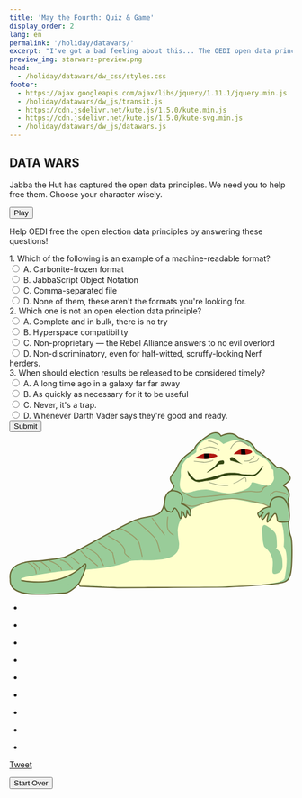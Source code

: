 ```yaml
---
title: 'May the Fourth: Quiz & Game'
display_order: 2
lang: en
permalink: '/holiday/datawars/'
excerpt: "I've got a bad feeling about this... The OEDI open data principles are in danger and it's up to you to save them! Prove that the force (of open data) is strong within you by playing our Stars Wars-themed quiz game."
preview_img: starwars-preview.png
head:
  - /holiday/datawars/dw_css/styles.css
footer:
  - https://ajax.googleapis.com/ajax/libs/jquery/1.11.1/jquery.min.js
  - /holiday/datawars/dw_js/transit.js
  - https://cdn.jsdelivr.net/kute.js/1.5.0/kute.min.js
  - https://cdn.jsdelivr.net/kute.js/1.5.0/kute-svg.min.js
  - /holiday/datawars/dw_js/datawars.js
---
```


  <!-- START QUIZ CONTENT -->
  <section id="opening">

  <div class="container">

  <h1>DATA WARS</h1>
  <p class="instructions">Jabba the Hut has captured the open data principles. We need you to help free them. Choose your character wisely.</p>
  <p class="char-error"></p>
  <button id="play" type="submit">Play</button>

  <div class="row">
    <div class="col-xs-12 col-sm-2 padding0">
      <div class="oedi margin-center"></div>
    </div>
    <div class="col-xs-12 col-sm-10">
      <div class="row">
        <div class="col-xs-12 col-sm-6 col-md-3 padding0">
          <div class="luke margin-center" id="luke_costume"></div>
        </div>
        <div class="col-xs-12 col-sm-6 col-md-3 padding0">
          <div class="yoda margin-center" id="yoda_costume"></div>
        </div>
        <div class="col-xs-12 col-sm-6 col-md-3 padding0">
          <div class="leia margin-center" id="leia_costume"></div>
        </div>
        <div class="col-xs-12 col-sm-6 col-md-3 padding0">
          <div class="han margin-center" id="han_costume"></div>
        </div>
      </div>
    </div>
  </div>

  </div>

  </section>

  <section id="quiz">
    <div class="container">
      <!-- START QUIZ CONTAINER -->
      <div class="quiz_container">
        <p>Help OEDI free the open election data principles by answering these questions!</p>
        <div class="questions">
          <div class="q0">
              <span>1. Which of the following is an example of a machine-readable format?</span>
              <div class="row">
                <div class="col-xs-12 col-sm-5">
                  <input type="radio" name="q0" id="q01" value="a"> <label for="q01">A. Carbonite-frozen format</label><br />
                  <input type="radio" name="q0" id="q02" value="b"> <label for="q02">B. JabbaScript Object Notation</label>
              </div>
              <div class="col-xs-12 col-sm-6">
                  <input type="radio" name="q0" id="q03" value="c"> <label for="q03">C. Comma-separated file</label><br />
                  <input type="radio" name="q0" id="q04" value="d"> <label for="q04">D. None of them, these aren't the formats you're looking for.</label>
              </div>
            </div>
            </div>
            <div class="q1">
              <span>2. Which one is not an open election data principle?</span>
              <div class="row">
                <div class="col-xs-12 col-sm-5">
                  <input type="radio" name="q1" id="q11" value="a"> <label for="q11">A. Complete and in bulk, there is no try</label><br />
                  <input type="radio" name="q1" id="q12" value="b"> <label for="q12">B. Hyperspace compatibility</label>
              </div>
              <div class="col-xs-12 col-sm-6">
                  <input type="radio" name="q1" id="q13" value="c"> <label for="q13">C. Non-proprietary &mdash; the Rebel Alliance answers to no evil overlord</label><br />
                  <input type="radio" name="q1" id="q14" value="d"> <label for="q14">D. Non-discriminatory, even for half-witted, scruffy-looking Nerf herders.</label>
              </div>
            </div>
            </div>
            <div class="q2">
              <span>3. When should election results be released to be considered timely?</span><br />
              <div class="row">
                <div class="col-xs-12 col-sm-5">
                  <input type="radio" name="q2" id="q21" value="a"> <label for="q21">A. A long time ago in a galaxy far far away</label><br />
                  <input type="radio" name="q2" id="q22" value="b"> <label for="q22">B. As quickly as necessary for it to be useful</label>
              </div>
              <div class="col-xs-12 col-sm-6">
                  <input type="radio" name="q2" id="q23" value="c"> <label for="q23">C. Never, it's a trap.</label><br />
                  <input type="radio" name="q2" id="q24" value="d"> <label for="q24">D. Whenever Darth Vader says they're good and ready.</label>
              </div>
            </div>
            </div>
            <div class="submit">
              <button name="quizsubmit" class="btn btn-primary">Submit</button>
              <div class="result"></div>
          </div>
        </div>
      </div>
      <!-- END QUIZ CONTAINER -->

<!-- START BATTLE CONTAINER -->
<div class="battle_container">

  <!-- START OEDI-WAN -->
  <div id="oedi-wan"></div>
  <!-- END OEDI-WAN -->

  <!-- START OEDI -->
  <div id="oedi">
    <div class="leia">
      <div class="blaster">
        <div class="lazer shot0"></div>
        <div class="lazer shot1"></div>
        <div class="lazer shot2"></div>
      </div>
    </div>
    <div class="yoda">
      <div class="blaster">
        <div class="lazer shot0"></div>
        <div class="lazer shot1"></div>
        <div class="lazer shot2"></div>
      </div>
    </div>
    <div class="luke">
      <div class="blaster">
        <div class="lazer shot0"></div>
        <div class="lazer shot1"></div>
        <div class="lazer shot2"></div>
      </div>
    </div>
    <div class="han">
      <div class="blaster">
        <div class="lazer shot0"></div>
        <div class="lazer shot1"></div>
        <div class="lazer shot2"></div>
      </div>
    </div>
  </div>
  <!-- END OEDI -->

  <!-- START JABBA CONTAINER -->
  <div class="jabba_container">
    <div id="jabba">

<svg xmlns="http://www.w3.org/2000/svg" viewBox="0 0 475.43 273.05">
  <defs>
  <style>.a,.c,.h{fill:#9c9;}.a,.c{stroke:#663;stroke-width:2px;}.a,.c,.f,.g{stroke-miterlimit:10;}.b{fill:#ffc;}.c,.f{stroke-linecap:round;}.d{fill:#344713;}.e{fill:#af1710;}.f,.g{fill:none;}.f{stroke:#996;stroke-width:1.5px;}.g{stroke:#889171;}
  </style>
</defs>
<!-- Smile -->
<path class="a" d="M355.16 6.51s-4.9-11.9-21.7-.7-21.7 17.5-22.4 21.7-22.53 12.49-29.2 31.16c-3.56 10-9.81 11.13-11.33 17.67-2.33 10 10.44 10.64 3.33 19-5.67 6.67-11 9.48-12 13.67-1.45 6.14-1.33 22.33-12.33 28.33s-18.17 2.33-38.67 10.33-111 60-118.5 62-38.38 6.23-47.5 6.5c-51.5 1.5-43.28 28-43.5 31-2.5 33.5 66.5 24 92 22.5 7.14-.42 20.5-11.5 23-17 1.13 3.38 2 5.5 2 5.5s62.5 3 68.5 2.5 168.5-.5 178-1 87-4.5 89.5-7c12.75-1.25 15-7.25 17-13.25 3.81-11.42 4-59.25 1-64.75s-4.5-26.5-3-31-1-31.5-1-31.5 2.5-6.66.5-12c-3-8-6.33-8.67-8.33-10.17s12.23-6.5 10.83-13.5-13.77-19.63-22.17-16.83c-8-9.45-28.93-26.56-32.43-27.26s-6.3-11.9-14.7-16.1-14.7-7-16.8-7-7.7-13.3-30.1-2.8z"/><path class="b" d="M371.53 112c-115.5 10.5-84.17 67.67-86.67 76.92 1 36.42-70.7 22.09-84.33 27.75-35.33 14.67-93.33 14.67-93.33 14.67-36 2.67-82.31 11.19-86 13.33-12.67 7.33 48.42 6 51.33 5.33 14.38-3.23 40.83-6.46 46.83 7.42 13.63.13 33.69.72 37.17 1.25 8.67 1.33 63.67.83 94.67.67 20.18-.11 67.33.17 106-.5 82.66-2.17 103.83-6.67 105.16-14.67s7.5-40.83-1.83-52.17c4.67-48-18.17-69.83-35.17-70.83-5.5-.32-45.81-9.9-53.83-9.17z"/><path class="c" d="M20.53 248.67s22.08 4.5 43.58 1.5c44-4 61-30.25 63.25-29.5 4.94 2.06-7.75 26.5-8.75 29.5s-4.25 5.5-4.25 5.5"/><path class="b" d="M359.19 20s-16.21-16.75-31.33-6.67-13.37 15.89-14 19.67-18.33 7.53-24.33 24.33c-3.21 9-.63 13.79-2 19.67-2.1 9-4 24.67 12 24.33 8-.17 8.27-3.75 29.33-5 7.32-.43 33.24 8 44.33 6 37-6.67 30.29-13.81 33.67-17.67 2.33-2.67 22 6.67 28.67 5 2.18-.55 9.93-7.7 8.67-14s.33-14.33-3.67-13.33c-3.67-19.66-26.15-24.16-27.67-26.99-2.33-4.33-6.69-11.22-14.25-15s-13.23-6.3-15.12-6.3-4.14-3.49-24.3 5.96z"/><path class="d" d="M370.33 43.14a6 6 0 0 1 6.07-.47c2.1 1.17 10.73 9.57 14.93 10.73 0 0-12.13-3.27-14.23-4.2s-5.37-.7-6.07-1.63-.7-4.43-.7-4.43zM352.13 48.74c1.36-.34 6.77-2.57 7.93-.23s0 5-1.4 5.13l-6.77.7c-1.4 1.17-7.93 7-9.57 7.93s-10.73 6.07-11 5.6 7.45-6.09 9.1-7c4.71-2.56 9.84-11.66 11.71-12.13z"/><path class="e" d="M376.39 37.07s7.23-8.17 14.23-8.4 15.63 1.4 16.8 4-8.4 4.9-11.67 4.9-17.26-.96-19.36-.5z"/><path d="M390.63 28.67a10.44 10.44 0 0 0-1.83.25l.4 8.37c2.87.13 5.4.25 6.57.25.28 0 .63 0 1-.06l-1.24-8.69a44.77 44.77 0 0 0-4.9-.12z"/><path class="e" d="M311.29 43.61s11.43-6.77 15.63-7.47 16.33-.47 19.13 1.17 3.5 3.27 2.8 3.5-9.33 3.27-16.33 4c-8.38.8-20.29-.97-21.23-1.2z"/><path d="M332.38 44.77c1.21-.12 2.55-.32 3.81-.55l-1.33-8.43a56.5 56.5 0 0 0-8 .32V45a53.51 53.51 0 0 0 5.52-.23z"/><path class="f" d="M290.86 100s13 10.67 23.33 9.67 60-5.33 67.67-7.33a83.94 83.94 0 0 1 24-3c8 .33 11 2 16.33 0s.33-6.33 10-8.67"/><path class="g" d="M376.16 85.61c2.33 1.87 14-7.6 18-9.27s3 6.94 3 6.94M319.43 31.01s9.8-5.6 15.87-6.07 15.4 2.8 17.27 6.53M370.86 29.21s2.8-6.53 6.07-9.33 4.2-4.2 9.8-4.2 15.4 7.47 15.4 7.47M350.49 21.21s-11.67-7.47-17.27-6.07M393.63 48.01s8.4 2.33 13.07-2.8l4.67-5.13M402.56 51.07s11.2-1.4 13.53-3.27a8.91 8.91 0 0 0 2.77-5.13M309.86 48.74s12.13 1.4 16.33 1.87 14-1.87 15.87-3.73M335.19 84.34s8 2 12.67 3.67 19.67 1.66 19.67 1.66"/><path class="f" d="M288.36 117.17s8.83 8 20.5 7 36.17-14.83 73-12.5c9.41.6 41.67 7.33 44 8.33s9.33 4.33 9.33 4.33M438.19 106.34c.33-1 4.67-8 10.33-7s12.33 2.33 14 3a15.52 15.52 0 0 1 3.83 2.83"/><path class="h" d="M424.53 161.67s0 28.33 4.33 31.33 13 12.67 13.33 24.33-3 20.67 3 20.33 13-4.33 13.33-12-.33-18-3.67-23.33-7.32-7.66-10.66-7.66 5.33 4 5-4.67.33-18-4.67-23-7-6.33-13.33-10.33-6.66 5-6.66 5z"/><path class="a" d="M261.19 127c1 1.33 1.88 5.82 6 6s3.82 3.32 6.33-.46 3-6.28 5.22-4.71c5.78 4.17 6.67 17.58 8.7 17 2.33-.67 1.45-10.78 1.42-11.83s2.75 1.1 3.33 2.67 2.58 7.74 3.94 7.4c1.56-.4 2.06-10.15 2-11.56-.06-1.83 2.61 9 5 8.5 2-.45.83-6.55.67-8.33s-4.83-5.92-5.92-6.75-7.27-5-8.83-4.42 7.58-15.47-7.2-20.94c-23.99-8.9-22.27 25.28-20.66 27.43zM468.53 150c-2.67.33-12 1.33-16 .33s-2-3.33-3.33-7.67-1-6.33-3.67-6-10.33 15-12.33 14.33 2-13.67 2.33-14.67-3.33 1.33-4.33 2.67-5 8.67-6.67 7.33-1-10 1.33-11.67-6 8-6 8-3.33-4.67-2.67-6.33 8-6.67 9-7.67 9.33-4 10.67-3-2-15.59 13.67-17c22.33-1.98 20.66 41.02 18 41.35z"/><path class="f" d="M265.86 142.34s-2 16 .67 21.33 8.67 8.67 8.67 8.67M239.52 144l20.67 28M212.53 148s26.33 22.67 31.66 29.34 8.34 23.33 8.34 23.33M185.53 161s28 12.67 32 24.67c.94 2.83 5.33 22.67 5.33 22.67M166.19 174.34s18 9.33 23.33 16 4 10 4 12 10 9.33 10 9.33M149.86 185.33L173.19 202l4 18M129.86 193.67c9.39 6 14 6.63 19.33 13.33 2.09 2.61 8.67 16.67 8.67 16.67M119.86 199.33l9.33 9.34L147.86 224M104.19 209.67l12.67 10.66M85.53 214.34s12 .67 20 14.67M67.19 215.67s19.67 6.67 20.33 15.67M52.53 217s16.33 10.67 16.33 16M40.19 219.34s10 5.33 10.67 12.67M31.53 219s14 7.33 13.33 18"/><path id="smile" class="d" d="M315.36 80c8.83.67 41.2-9.6 46.8-11s22.53-1.27 26 .83c2.83 1.33 13 1 21 1.5 6.42-.87 10-7.17 17.52-15.43-3.82 10.94-14.49 19.44-18.82 18.44-14.32-1-23.73-2.33-25.83-2.33s-15.22-.22-17.67.83-6.75.37-12 3.52-18.5 4.95-21.7 5.31-9.06 2.2-13.13 2c-7.5-.33-18.17-7.67-18.5-19.33 2 3.16 12.48 17.41 16.33 15.66z"/>
<!-- Jabba Frown -->
<path id="frown" class="d" style="visibility:hidden" d="M299.86 86.67s19.6-6.65 23.45-8.4 33.25-17.85 38.85-19.25 23.1-1.4 26.6.7 14 9.45 21.35 10.5 20.3 6 19.6 7.7-19.6-3.5-21.7-4.2-23.45-12.6-25.55-12.6-14.35-1.05-16.8 0-8 2.1-13.3 5.25-18.5 12.94-21.7 13.3-10.85 1.4-14.35 3.5-14.2 4.5-15.45 4.25-1-.75-1-.75z"/>
<path id="smile2" class="d" style="visibility:hidden" d="M315.36 80c8.83.67 41.2-9.6 46.8-11s22.53-1.27 26 .83c2.83 1.33 13 1 21 1.5 6.42-.87 10-7.17 17.52-15.43-3.82 10.94-14.49 19.44-18.82 18.44-14.32-1-23.73-2.33-25.83-2.33s-15.22-.22-17.67.83-6.75.37-12 3.52-18.5 4.95-21.7 5.31-9.06 2.2-13.13 2c-7.5-.33-18.17-7.67-18.5-19.33 2 3.16 12.48 17.41 16.33 15.66z"/>
</svg>
  </div>
  <div id="platform"></div>
  </div>
  <!-- END JABBA CONTAINER -->
  <!-- START PRINCIPLES -->
  <div class="captured_principles_container">
    <ul class="flex-container">
      <li class="flex-item cp colors timely g0" data-url="timely" title="Timely">
        <div class="chain1"></div>
        <div class="chain2"></div>
        <div class="lock"></div>
      </li>
      <li class="flex-item cp colors granular g0" data-url="granular" title="Granular">
        <div class="chain1"></div>
        <div class="chain2"></div>
        <div class="lock"></div>
      </li>
      <li class="flex-item cp colors available g0" data-url="available-for-free" title="Available for Free">
        <div class="chain1"></div>
        <div class="chain2"></div>
        <div class="lock"></div>
      </li>
      <li class="flex-item cp colors complete g1" data-url="complete-and-in-bulk" title="Complete and in Bulk">
        <div class="chain1"></div>
        <div class="chain2"></div>
        <div class="lock"></div>
      </li>
      <li class="flex-item cp colors analyzable g1" data-url="analyzable" title="Analyzable">
        <div class="chain1"></div>
        <div class="chain2"></div>
        <div class="lock"></div>
      </li>
      <li class="flex-item cp colors nondiscrim g1" data-url="non-discriminatory" title="Non-Discriminatory">
        <div class="chain1"></div>
        <div class="chain2"></div>
        <div class="lock"></div>
      </li>
      <li class="flex-item cp colors nonprop g2" data-url="non-proprietary" title="Non-Proprietary">
        <div class="chain1"></div>
        <div class="chain2"></div>
        <div class="lock"></div>
      </li>
      <li class="flex-item cp colors license g2" data-url="license-free" title="License-Free">
        <div class="chain1"></div>
        <div class="chain2"></div>
        <div class="lock"></div>
      </li>
      <li class="flex-item cp colors permanent g2" data-url="permanently-available" title="Permanently Available">
        <div class="chain1"></div>
        <div class="chain2"></div>
        <div class="lock"></div>
      </li>
    </ul>
  </div>
  <!-- END PRINCIPLES -->
</div>
<!-- END BATTLE CONTAINER -->
<div id="music_container"></div>

</div>

  </section>
  <!-- END QUIZ CONTENT -->

  <div class="social-media-container">
  <!--Facebook Button BEGIN -------------------------------------->
  <div class="fb-share-button" data-href="http://openelectiondata.net/holiday/" data-layout="button" data-mobile-iframe="true"></div>
  <!--FAcebook Button END --------------------------------------->

  <!--Twitter Button begin -->

<a href="https://twitter.com/share" class="twitter-share-button" data-via="openelectdata">Tweet</a>

  <script>!function(d,s,id){var js,fjs=d.getElementsByTagName(s)[0],p=/^http:/.test(d.location)?'http':'https';if(!d.getElementById(id)){js=d.createElement(s);js.id=id;js.src=p+'://platform.twitter.com/widgets.js';fjs.parentNode.insertBefore(js,fjs);}}(document, 'script', 'twitter-wjs');</script>
  <!--Twitter Button END -->

  <!-- START REFRESH BUTTON -->
  <input type="button" value="Start Over" class="refresh btn btn-primary" onClick="window.location.reload()">
  <!-- END REFRESH BUTTON -->

  </div>
